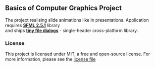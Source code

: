 ## Basics of Computer Graphics Project

The project realising slide animations like in presentations. Application requires **[SFML 2.5.1](https://github.com/SFML/sfml)** library  
and ships **[tiny file dialogs](https://sourceforge.net/projects/tinyfiledialogs/)** - single-header cross-platform library.

### License
This project is licensed under MIT, a free and open-source license. For more information, please see the [license file](LICENSE.md)
